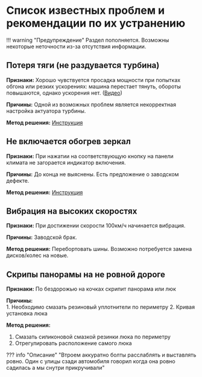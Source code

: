 # Список известных проблем и рекомендации по их устранению

!!! warning "Предупреждение"
    Раздел пополняется. Возможны некоторые неточности из-за отсутствия информации.

## Потеря тяги (не раздувается турбина)

**Признаки:** Хорошо чувствуется просадка мощности при попытках обгона или резких ускорениях: машина перестает тянуть, обороты повышаются, однако ускорения нет. ([Видео](https://t.me/Kia_Sportage_5_Turbo/1/120742))

**Причины:** Одной из возможных проблем является некорректная настройка актуатора турбины.

**Метод решения:** [Инструкция](./service/manuals/turbine.md)

## Не включается обогрев зеркал

**Признаки:** При нажатии на соответствующую кнопку на панели климата не загорается индикатор включения.

**Причины:** До конца не выяснены. Есть предложение о заводском дефекте.

**Метод решения:** [Инструкция](./service/manuals/glass-heat.md)

## Вибрация на высоких скоростях

**Признаки:** При достижении скорости 100км/ч начинается вибрация.

**Причины:** Заводской брак.

**Метод решения:** Перебортовать шины. Возможно потребуется замена дисков/колес на новые. 

## Скрипы панорамы на не ровной дороге

**Признаки:** По бездорожью на кочках скрипит панорама или люк

**Причины:**    
    1. Необходимо смазать резиновый уплотнители по периметру
    2. Кривая установка люка

**Метод решения:** 

1. Смазать силиконовой смазкой резинки люка по периметру
2. Отрегулировать расположение самого люка
   
??? info "Описание"
    "Втроем аккуратно болты расслаблять и выставлять ровно. Один с улицы сзади автомобиля говорил когда она ровно садилась а мы снутри прикручивали"
